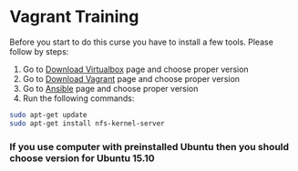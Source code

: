 # Vagrant Training

Before you start to do this curse you have to install a few tools. Please follow by steps:

1. Go to [Download Virtualbox](https://www.virtualbox.org/wiki/Linux_Downloads) page and choose proper version
2. Go to [Download Vagrant](https://www.vagrantup.com/downloads.html) page and choose proper version
3. Go to [Ansible](http://docs.ansible.com/ansible/intro_installation.html#latest-releases-via-apt-ubuntu) page and choose proper version
4. Run the following commands:
  ```bash
  sudo apt-get update
  sudo apt-get install nfs-kernel-server
  ```

### If you use computer with preinstalled Ubuntu then you should choose version for Ubuntu 15.10
